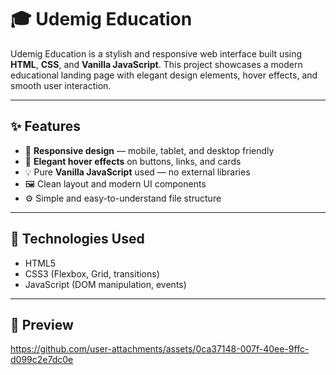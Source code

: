 # 🎓 Udemig Education

Udemig Education is a stylish and responsive web interface built using **HTML**, **CSS**, and **Vanilla JavaScript**. This project showcases a modern educational landing page with elegant design elements, hover effects, and smooth user interaction.

---

## ✨ Features

- 📱 **Responsive design** — mobile, tablet, and desktop friendly
- 🎨 **Elegant hover effects** on buttons, links, and cards
- 💡 Pure **Vanilla JavaScript** used — no external libraries
- 🖼️ Clean layout and modern UI components
- ⚙️ Simple and easy-to-understand file structure

---

## 🚀 Technologies Used

- HTML5
- CSS3 (Flexbox, Grid, transitions)
- JavaScript (DOM manipulation, events)

---

## 📸 Preview



https://github.com/user-attachments/assets/0ca37148-007f-40ee-9ffc-d099c2e7dc0e







